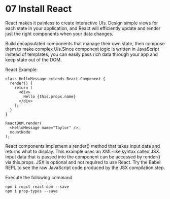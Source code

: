 # 07 Install React

React makes it painless to create interactive UIs. Design simple views for each state in your application, and React will efficiently update and render just the right components when your data changes.

Build encapsulated components that manage their own state, then compose them to make complex UIs.Since component logic is written in JavaScript instead of templates, you can easily pass rich data through your app and keep state out of the DOM.

React Example:
```
class HelloMessage extends React.Component {
  render() {
    return (
      <div>
        Hello {this.props.name}
      </div>
    );
  }
}

ReactDOM.render(
  <HelloMessage name="Taylor" />,
  mountNode
);
```

React components implement a render() method that takes input data and returns what to display. This example uses an XML-like syntax called JSX. Input data that is passed into the component can be accessed by render() via this.props.
JSX is optional and not required to use React. Try the Babel REPL to see the raw JavaScript code produced by the JSX compilation step.

Execute the following command
```
npm i react react-dom --save
npm i prop-types --save
```
